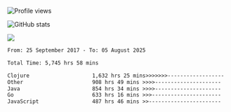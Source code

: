 ![Profile views](https://komarev.com/ghpvc/?username=liuchong)

![GitHub stats](https://github-readme-stats.vercel.app/api?username=liuchong&show_icons=true)

<img src="https://cr-skills-chart-widget.azurewebsites.net/api/api?username=liuchong&skills=Java,JavaScript,Python,Go,Rust,Zig&show-other-skills=true"/>

<!--START_SECTION:waka-->

```txt
From: 25 September 2017 - To: 05 August 2025

Total Time: 5,745 hrs 58 mins

Clojure                    1,632 hrs 25 mins>>>>>>>------------------   28.41 %
Other                      908 hrs 49 mins >>>>---------------------   15.82 %
Java                       854 hrs 34 mins >>>>---------------------   14.87 %
Go                         633 hrs 16 mins >>>----------------------   11.02 %
JavaScript                 487 hrs 46 mins >>-----------------------   08.49 %
```

<!--END_SECTION:waka-->
